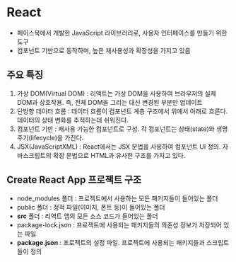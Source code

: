 # React

- 페이스북에서 개발한 JavaScript 라이브러리로, 사용자 인터페이스를 만들기 위한 도구
- 컴포넌트 기반으로 동작하며, 높은 재사용성과 확장성을 가지고 있음

## 주요 특징

1. 가상 DOM(Virtual DOM) : 리액트는 가상 DOM을 사용하여 브라우저의 실제 DOM과 상호작용. 즉, 전체 DOM을 그리는 대신 변경된 부분만 업데이트
2. 단방향 데이터 흐름 : 데이터 흐름이 컴포넌트 계층 구조에서 위에서 아래로 흐른다. 데이터의 상태 변화를 추적하는데 쉬워진다.
3. 컴포넌트 기반 : 재사용 가능한 컴포넌트로 구성. 각 컴포넌트는 상태(state)와 생명주기(lifecycle)을 가진다.
4. JSX(JavaScriptXML) : React에서는 JSX 문법을 사용하여 컴포넌트 UI 정의. 자바스크립트의 확장 문법으로 HTML과 유사한 구조를 가지고 있다.

## Create React App 프로젝트 구조

- node_modules 폴더 : 프로젝트에서 사용하는 모든 패키지들이 들어있는 폴더
- public 폴더 : 정적 파일(이미지, 폰트 등)이 들어있는 폴더
- **src** 폴더 : 리액트 앱의 모든 소스 코드가 들어있는 폴더
- package-lock.json : 프로젝트에 사용되는 패키지들의 의존성 정보가 저장되어 있는 파일
- **package.json** : 프로젝트의 설정 파일. 프로젝트에 사용되는 패키지들과 스크립트들이 정의
